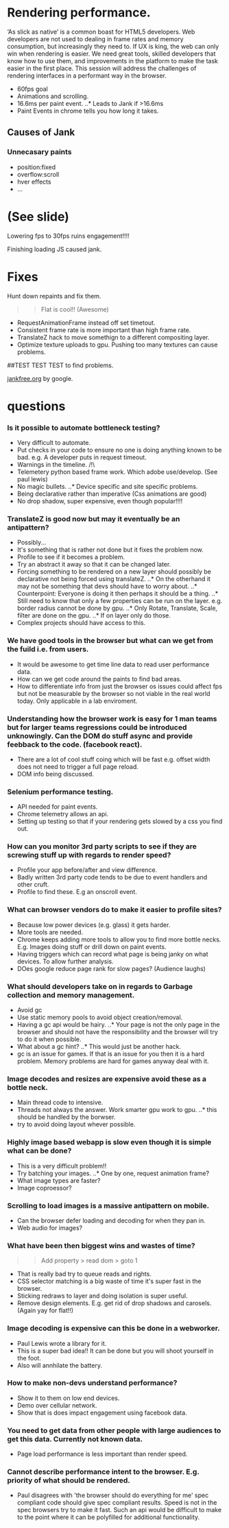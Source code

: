 Rendering performance.
=====================

‘As slick as native’ is a common boast for HTML5 developers. Web developers are not used to dealing in frame rates and memory consumption, but increasingly they need to. If UX is king, the web can only win when rendering is easier. We need great tools, skilled developers that know how to use them, and improvements in the platform to make the task easier in the first place. This session will address the challenges of rendering interfaces in a performant way in the browser.

* 60fps goal
* Animations and scrolling.
* 16.6ms per paint event.
..* Leads to Jank if >16.6ms
* Paint Events in chrome tells you how long it takes.

## Causes of Jank

### Unnecasary paints
 * position:fixed
 * overflow:scroll
 * hver effects
 * ...

# (See slide)

Lowering fps to 30fps ruins engagement!!!!

Finishing loading JS caused jank.

Fixes
=====

Hunt down repaints and fix them.
>> Flat is cool!! (Awesome)

* RequestAnimationFrame instead off set timetout.
* Consistent frame rate is more important than high frame rate.
* TranslateZ hack to move somethign to a different compositing layer.
* Optimize texture uploads to gpu. Pushing too many textures can cause problems.

##TEST TEST TEST to find problems.


[jankfree.org](http://jankfree.org) by google.

# questions

### Is it possible to automate bottleneck testing?
* Very difficult to automate.
* Put checks in your code to ensure no one is doing anything known to be bad. e.g. A developer puts in request timeout.
* Warnings in the timeline. /!\
* Telemetery python based frame work. Which adobe use/develop. (See paul lewis)
* No magic bullets.
..* Device specific and site specific problems.
* Being declarative rather than imperative (Css animations are good)
* No drop shadow, super expensive, even though popular!!!!

### TranslateZ is good now but may it eventually be an antipattern?
* Possibly...
* It's something that is rather not done but it fixes the problem now.
* Profile to see if it becomes a problem.
* Try an abstract it away so that it can be changed later.
* Forcing something to be rendered on a new layer should possibly be declarative not being forced using translateZ.
..* On the otherhand it may not be something that devs should have to worry about.
..* Counterpoint: Everyone is doing it then perhaps it should be a thing.
..* Still need to know that only a few properties can be run on the layer. e.g. border radius cannot be done by gpu.
..* Only Rotate, Translate, Scale, filter are done on the gpu.
..* If on layer only do those.
* Complex projects should have access to this.

### We have good tools in the browser but what can we get from the fuild i.e. from users.
* It would be awesome to get time line data to read user performance data.
* How can we get code around the paints to find bad areas.
* How to differentiate info from just the browser os issues could affect fps but not be measurable by the browser so not viable in the real world today. Only applicable in a lab enviroment.

### Understanding how the browser work is easy for 1 man teams but for larger teams regressions could be introduced unknowingly. Can the DOM do stuff async and provide feebback to the code. (facebook react).
* There are a lot of cool stuff coing which will be fast e.g. offset width does not need to trigger a full page reload.
* DOM info being discussed.

### Selenium performance testing.
* API needed for paint events.
* Chrome telemetry allows an api.
* Setting up testing so that if your rendering gets slowed by a css you find out.

### How can you monitor 3rd party scripts to see if they are screwing stuff up with regards to render speed?
* Profile your app before/after and view difference.
* Badly written 3rd party code tends to be due to event handlers and other cruft. 
* Profile to find these. E.g an onscroll event.

### What can browser vendors do to make it easier to profile sites?
* Because low power devices (e.g. glass) it gets harder.
* More tools are needed.
* Chrome keeps adding more tools to allow you to find more bottle necks. E.g. Images doing stuff or drill down on paint events.
* Having triggers which can record what page is being janky on what devices. To allow further analysis.
* DOes google reduce page rank for slow pages? (Audience laughs)

### What should developers take on in regards to Garbage collection and memory management.
* Avoid gc
* Use static memory pools to avoid object creation/removal.
* Having a gc api would be hairy.
..* Your page is not the only page in the browser and should not have the responsibility and the browser will try to do it when possible.
* What about a gc hint?
..* This would just be another hack.
* gc is an issue for games. If that is an issue for you then it is a hard problem. Memory problems are hard for games anyway deal with it.

### Image decodes and resizes are expensive avoid these as a bottle neck.
* Main thread code to intensive.
* Threads not always the answer. Work smarter gpu work to gpu.
..* this should be handled by the borwser.
* try to avoid doing layout whever possible.

### Highly image based webapp is slow even though it is simple what can be done?
* This is a very difficult problem!!
* Try batching your images.
..* One by one, request animation frame?
* What image types are faster?
* Image coproessor?

### Scrolling to load images is a massive antipattern on mobile.
* Can the browser defer loading and decoding for when they pan in.
* Web audio for images?

### What have been then biggest wins and wastes of time?
>> Add property > read dom > goto 1
* That is really bad try to queue reads and rights.
* CSS selector matching is a big waste of time it's super fast in the browser.
* Sticking redraws to layer and doing isolation is super useful.
* Remove design elements. E.g. get rid of drop shadows and carosels. (Again yay for flat!!)

### Image decoding is expensive can this be done in a webworker.
* Paul Lewis wrote a library for it.
* This is a super bad idea!! It can be done but you will shoot yourself in the foot.
* Also will annhilate the battery.

### How to make non-devs understand performance?
* Show it to them on low end devices.
* Demo over cellular network.
* Show that is does impact engagement using facebook data.

### You need to get data from other people with large audiences to get this data. Currently not known data. 
* Page load performance is less important than render speed.

### Cannot describe performance intent to the browser. E.g. priority of what should be rendered.
* Paul disagrees with 'the browser should do everything for me' spec compliant code should give spec compliant results. Speed is not in the spec browsers try to make it fast. Such an api would be difficult to make to the point where it can be polyfilled for additional functionality.
